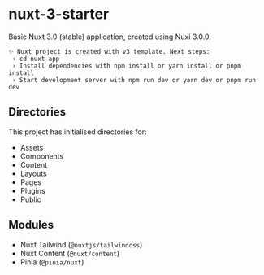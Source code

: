 # nuxt-3-starter

Basic Nuxt 3.0 (stable) application, created using Nuxi 3.0.0.

```
✨ Nuxt project is created with v3 template. Next steps:
 › cd nuxt-app
 › Install dependencies with npm install or yarn install or pnpm install
 › Start development server with npm run dev or yarn dev or pnpm run dev
```

## Directories

This project has initialised directories for:

- Assets
- Components
- Content
- Layouts
- Pages
- Plugins
- Public

## Modules

- Nuxt Tailwind (`@nuxtjs/tailwindcss`)
- Nuxt Content (`@nuxt/content`)
- Pinia (`@pinia/nuxt`)
